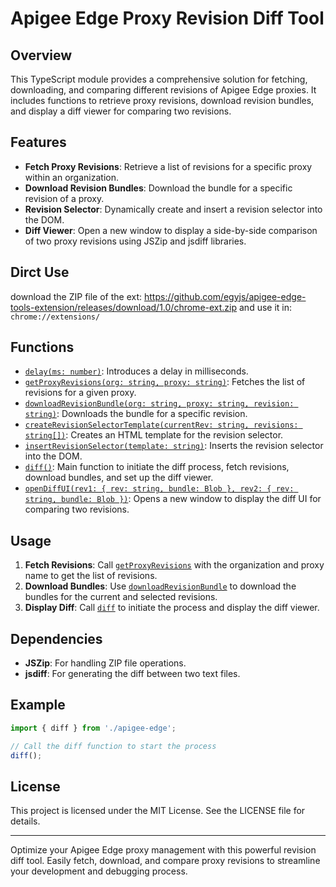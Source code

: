 # Apigee Edge Proxy Revision Diff Tool

## Overview

This TypeScript module provides a comprehensive solution for fetching, downloading, and comparing different revisions of Apigee Edge proxies. It includes functions to retrieve proxy revisions, download revision bundles, and display a diff viewer for comparing two revisions.

## Features

- **Fetch Proxy Revisions**: Retrieve a list of revisions for a specific proxy within an organization.
- **Download Revision Bundles**: Download the bundle for a specific revision of a proxy.
- **Revision Selector**: Dynamically create and insert a revision selector into the DOM.
- **Diff Viewer**: Open a new window to display a side-by-side comparison of two proxy revisions using JSZip and jsdiff libraries.

## Dirct Use
download the ZIP file of the ext: https://github.com/egyjs/apigee-edge-tools-extension/releases/download/1.0/chrome-ext.zip
and use it in: 
`chrome://extensions/`

## Functions

- [`delay(ms: number)`](command:_github.copilot.openSymbolFromReferences?%5B%22%22%2C%5B%7B%22uri%22%3A%7B%22scheme%22%3A%22file%22%2C%22authority%22%3A%22%22%2C%22path%22%3A%22%2Fc%3A%2FUsers%2Fel3za%2Fwork%2Fapigee-edge-tools-extension%2Fsource%2FTools%2Fapigee-edge.ts%22%2C%22query%22%3A%22%22%2C%22fragment%22%3A%22%22%7D%2C%22pos%22%3A%7B%22line%22%3A1%2C%22character%22%3A6%7D%7D%5D%2C%226f3e537e-5db1-4dcd-92b4-a445e674e039%22%5D "Go to definition"): Introduces a delay in milliseconds.
- [`getProxyRevisions(org: string, proxy: string)`](command:_github.copilot.openSymbolFromReferences?%5B%22%22%2C%5B%7B%22uri%22%3A%7B%22scheme%22%3A%22file%22%2C%22authority%22%3A%22%22%2C%22path%22%3A%22%2Fc%3A%2FUsers%2Fel3za%2Fwork%2Fapigee-edge-tools-extension%2Fsource%2FTools%2Fapigee-edge.ts%22%2C%22query%22%3A%22%22%2C%22fragment%22%3A%22%22%7D%2C%22pos%22%3A%7B%22line%22%3A3%2C%22character%22%3A6%7D%7D%5D%2C%226f3e537e-5db1-4dcd-92b4-a445e674e039%22%5D "Go to definition"): Fetches the list of revisions for a given proxy.
- [`downloadRevisionBundle(org: string, proxy: string, revision: string)`](command:_github.copilot.openSymbolFromReferences?%5B%22%22%2C%5B%7B%22uri%22%3A%7B%22scheme%22%3A%22file%22%2C%22authority%22%3A%22%22%2C%22path%22%3A%22%2Fc%3A%2FUsers%2Fel3za%2Fwork%2Fapigee-edge-tools-extension%2Fsource%2FTools%2Fapigee-edge.ts%22%2C%22query%22%3A%22%22%2C%22fragment%22%3A%22%22%7D%2C%22pos%22%3A%7B%22line%22%3A18%2C%22character%22%3A6%7D%7D%5D%2C%226f3e537e-5db1-4dcd-92b4-a445e674e039%22%5D "Go to definition"): Downloads the bundle for a specific revision.
- [`createRevisionSelectorTemplate(currentRev: string, revisions: string[])`](command:_github.copilot.openSymbolFromReferences?%5B%22%22%2C%5B%7B%22uri%22%3A%7B%22scheme%22%3A%22file%22%2C%22authority%22%3A%22%22%2C%22path%22%3A%22%2Fc%3A%2FUsers%2Fel3za%2Fwork%2Fapigee-edge-tools-extension%2Fsource%2FTools%2Fapigee-edge.ts%22%2C%22query%22%3A%22%22%2C%22fragment%22%3A%22%22%7D%2C%22pos%22%3A%7B%22line%22%3A27%2C%22character%22%3A6%7D%7D%5D%2C%226f3e537e-5db1-4dcd-92b4-a445e674e039%22%5D "Go to definition"): Creates an HTML template for the revision selector.
- [`insertRevisionSelector(template: string)`](command:_github.copilot.openSymbolFromReferences?%5B%22%22%2C%5B%7B%22uri%22%3A%7B%22scheme%22%3A%22file%22%2C%22authority%22%3A%22%22%2C%22path%22%3A%22%2Fc%3A%2FUsers%2Fel3za%2Fwork%2Fapigee-edge-tools-extension%2Fsource%2FTools%2Fapigee-edge.ts%22%2C%22query%22%3A%22%22%2C%22fragment%22%3A%22%22%7D%2C%22pos%22%3A%7B%22line%22%3A44%2C%22character%22%3A6%7D%7D%5D%2C%226f3e537e-5db1-4dcd-92b4-a445e674e039%22%5D "Go to definition"): Inserts the revision selector into the DOM.
- [`diff()`](command:_github.copilot.openSymbolFromReferences?%5B%22%22%2C%5B%7B%22uri%22%3A%7B%22scheme%22%3A%22file%22%2C%22authority%22%3A%22%22%2C%22path%22%3A%22%2Fc%3A%2FUsers%2Fel3za%2Fwork%2Fapigee-edge-tools-extension%2Fsource%2FTools%2Fapigee-edge.ts%22%2C%22query%22%3A%22%22%2C%22fragment%22%3A%22%22%7D%2C%22pos%22%3A%7B%22line%22%3A55%2C%22character%22%3A6%7D%7D%5D%2C%226f3e537e-5db1-4dcd-92b4-a445e674e039%22%5D "Go to definition"): Main function to initiate the diff process, fetch revisions, download bundles, and set up the diff viewer.
- [`openDiffUI(rev1: { rev: string, bundle: Blob }, rev2: { rev: string, bundle: Blob })`](command:_github.copilot.openSymbolFromReferences?%5B%22%22%2C%5B%7B%22uri%22%3A%7B%22scheme%22%3A%22file%22%2C%22authority%22%3A%22%22%2C%22path%22%3A%22%2Fc%3A%2FUsers%2Fel3za%2Fwork%2Fapigee-edge-tools-extension%2Fsource%2FTools%2Fapigee-edge.ts%22%2C%22query%22%3A%22%22%2C%22fragment%22%3A%22%22%7D%2C%22pos%22%3A%7B%22line%22%3A86%2C%22character%22%3A12%7D%7D%5D%2C%226f3e537e-5db1-4dcd-92b4-a445e674e039%22%5D "Go to definition"): Opens a new window to display the diff UI for comparing two revisions.

## Usage

1. **Fetch Revisions**: Call [`getProxyRevisions`](command:_github.copilot.openSymbolFromReferences?%5B%22%22%2C%5B%7B%22uri%22%3A%7B%22scheme%22%3A%22file%22%2C%22authority%22%3A%22%22%2C%22path%22%3A%22%2Fc%3A%2FUsers%2Fel3za%2Fwork%2Fapigee-edge-tools-extension%2Fsource%2FTools%2Fapigee-edge.ts%22%2C%22query%22%3A%22%22%2C%22fragment%22%3A%22%22%7D%2C%22pos%22%3A%7B%22line%22%3A3%2C%22character%22%3A6%7D%7D%5D%2C%226f3e537e-5db1-4dcd-92b4-a445e674e039%22%5D "Go to definition") with the organization and proxy name to get the list of revisions.
2. **Download Bundles**: Use [`downloadRevisionBundle`](command:_github.copilot.openSymbolFromReferences?%5B%22%22%2C%5B%7B%22uri%22%3A%7B%22scheme%22%3A%22file%22%2C%22authority%22%3A%22%22%2C%22path%22%3A%22%2Fc%3A%2FUsers%2Fel3za%2Fwork%2Fapigee-edge-tools-extension%2Fsource%2FTools%2Fapigee-edge.ts%22%2C%22query%22%3A%22%22%2C%22fragment%22%3A%22%22%7D%2C%22pos%22%3A%7B%22line%22%3A18%2C%22character%22%3A6%7D%7D%5D%2C%226f3e537e-5db1-4dcd-92b4-a445e674e039%22%5D "Go to definition") to download the bundles for the current and selected revisions.
3. **Display Diff**: Call [`diff`](command:_github.copilot.openSymbolFromReferences?%5B%22%22%2C%5B%7B%22uri%22%3A%7B%22scheme%22%3A%22file%22%2C%22authority%22%3A%22%22%2C%22path%22%3A%22%2Fc%3A%2FUsers%2Fel3za%2Fwork%2Fapigee-edge-tools-extension%2Fsource%2FTools%2Fapigee-edge.ts%22%2C%22query%22%3A%22%22%2C%22fragment%22%3A%22%22%7D%2C%22pos%22%3A%7B%22line%22%3A55%2C%22character%22%3A6%7D%7D%5D%2C%226f3e537e-5db1-4dcd-92b4-a445e674e039%22%5D "Go to definition") to initiate the process and display the diff viewer.

## Dependencies

- **JSZip**: For handling ZIP file operations.
- **jsdiff**: For generating the diff between two text files.

## Example

```typescript
import { diff } from './apigee-edge';

// Call the diff function to start the process
diff();
```

## License

This project is licensed under the MIT License. See the LICENSE file for details.

---

Optimize your Apigee Edge proxy management with this powerful revision diff tool. Easily fetch, download, and compare proxy revisions to streamline your development and debugging process.
